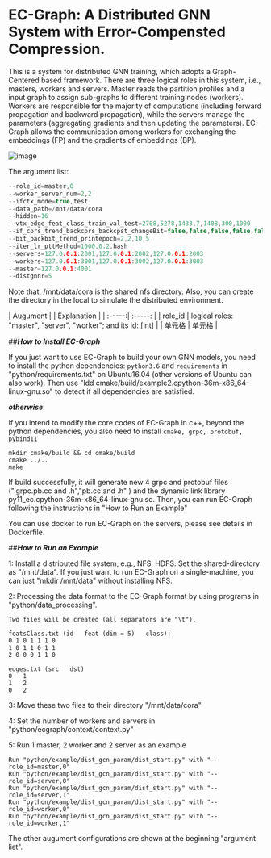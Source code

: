 # EC-Graph: A Distributed GNN System with Error-Compensted Compression.

This is a system for distributed GNN training, which adopts a Graph-Centered based framework. There are three logical roles in this system, i.e., masters, workers and servers. Master reads the partition profiles and a input graph to assign sub-graphs to different training nodes (workers). Workers are responsible for the majority of computations (including forward propagation and backward propagation), while the servers manage the parameters (aggregating gradients and then updating the parameters). EC-Graph allows the communication among workers for exchanging the embeddings (FP) and the gradients of embeddings (BP). 

![image](https://user-images.githubusercontent.com/20767715/139521729-c2b5a7ca-8a3a-47ab-9668-2ebb452837ca.png)


The argument list:
```c++
--role_id=master,0
--worker_server_num=2,2
--ifctx_mode=true,test
--data_path=/mnt/data/cora
--hidden=16
--vtx_edge_feat_class_train_val_test=2708,5278,1433,7,1408,300,1000
--if_cprs_trend_backcprs_backcpst_changeBit=false,false,false,false,false
--bit_backbit_trend_printepoch=2,2,10,5
--iter_lr_pttMethod=1000,0.2,hash
--servers=127.0.0.1:2001,127.0.0.1:2002,127.0.0.1:2003
--workers=127.0.0.1:3001,127.0.0.1:3002,127.0.0.1:3003
--master=127.0.0.1:4001
--distgnnr=5
```
Note that, /mnt/data/cora is the shared nfs directory. 
Also, you can create the directory in the local to simulate the 
distributed environment. 

| Augument |  | Explanation | 
| :-----:| :-----: |
| role_id | logical roles: "master", "server", "worker"; and its id: [int] | 
| 单元格 | 单元格 | 

##**_How to Install EC-Graph_**

If you just want to use EC-Graph to build your own GNN models, you need to install the python dependencies:
`python3.6` and `requirements` in "python/requirements.txt" on Ubuntu16.04 (other versions of Ubuntu can also work).
Then use "ldd cmake/build/example2.cpython-36m-x86_64-linux-gnu.so" to detect if all dependencies are satisfied. 

**_otherwise_**:

If you intend to modify the core codes of EC-Graph in c++, beyond the python dependencies, you also need to install `cmake, grpc, protobuf, pybind11`

```
mkdir cmake/build && cd cmake/build
cmake ../..
make
```

If build successfully, it will generate new 4 grpc and protobuf files (".grpc.pb.cc and .h","pb.cc and .h" )
 and the dynamic link library py11_ec.cpython-36m-x86_64-linux-gnu.so. Then, you can run EC-Graph
 following the instructions in "How to Run an Example"


You can use docker to run EC-Graph on the servers, please see details in Dockerfile.

##**_How to Run an Example_**

1: Install a distributed file system, e.g., NFS, HDFS. Set the shared-directory as "/mnt/data". 
If you just want to run EC-Graph on a single-machine, you can just "mkdir /mnt/data" without installing NFS.

2: Processing the data format to the EC-Graph format by using programs in "python/data_processing".
```
Two files will be created (all separators are "\t"). 

featsClass.txt (id   feat (dim = 5)   class):
0 1 0 1 1 1 0
1 0 1 1 0 1 1
2 0 0 0 1 1 0

edges.txt (src   dst)
0   1
1   2
0   2
``` 

3: Move these two files to their directory "/mnt/data/cora"

4: Set the number of workers and servers in "python/ecgraph/context/context.py"

5: Run 1 master, 2 worker and 2 server as an example
```
Run "python/example/dist_gcn_param/dist_start.py" with "--role_id=master,0"
Run "python/example/dist_gcn_param/dist_start.py" with "--role_id=server,0"
Run "python/example/dist_gcn_param/dist_start.py" with "--role_id=server,1"
Run "python/example/dist_gcn_param/dist_start.py" with "--role_id=worker,0"
Run "python/example/dist_gcn_param/dist_start.py" with "--role_id=worker,1"
```
The other augument configurations are shown at the beginning "argument list".



